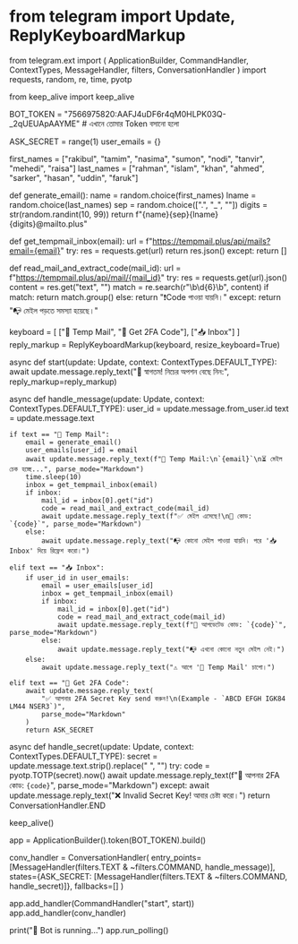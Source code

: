 # from telegram import Update, ReplyKeyboardMarkup
from telegram.ext import (
    ApplicationBuilder, CommandHandler, ContextTypes,
    MessageHandler, filters, ConversationHandler
)
import requests, random, re, time, pyotp

from keep_alive import keep_alive

BOT_TOKEN = "7566975820:AAFJ4uDF6r4qM0HLPK03Q-_2qUEUApAAYME"  # এখানে তোমার Token বসানো হলো

ASK_SECRET = range(1)
user_emails = {}

first_names = ["rakibul", "tamim", "nasima", "sumon", "nodi", "tanvir", "mehedi", "raisa"]
last_names = ["rahman", "islam", "khan", "ahmed", "sarker", "hasan", "uddin", "faruk"]

def generate_email():
    name = random.choice(first_names)
    lname = random.choice(last_names)
    sep = random.choice([".", "_", ""])
    digits = str(random.randint(10, 99))
    return f"{name}{sep}{lname}{digits}@mailto.plus"

def get_tempmail_inbox(email):
    url = f"https://tempmail.plus/api/mails?email={email}"
    try:
        res = requests.get(url)
        return res.json()
    except:
        return []

def read_mail_and_extract_code(mail_id):
    url = f"https://tempmail.plus/api/mail/{mail_id}"
    try:
        res = requests.get(url).json()
        content = res.get("text", "")
        match = re.search(r"\b\d{6}\b", content)
        if match:
            return match.group()
        else:
            return "❗Code পাওয়া যায়নি।"
    except:
        return "📭 মেইল পড়তে সমস্যা হয়েছে।"

keyboard = [
    ["📧 Temp Mail", "🔐 Get 2FA Code"],
    ["📥 Inbox"]
]
reply_markup = ReplyKeyboardMarkup(keyboard, resize_keyboard=True)

async def start(update: Update, context: ContextTypes.DEFAULT_TYPE):
    await update.message.reply_text("👋 স্বাগতম! নিচের অপশন বেছে নিন:", reply_markup=reply_markup)

async def handle_message(update: Update, context: ContextTypes.DEFAULT_TYPE):
    user_id = update.message.from_user.id
    text = update.message.text

    if text == "📧 Temp Mail":
        email = generate_email()
        user_emails[user_id] = email
        await update.message.reply_text(f"📧 Temp Mail:\n`{email}`\n⏳ মেইল চেক হচ্ছে...", parse_mode="Markdown")
        time.sleep(10)
        inbox = get_tempmail_inbox(email)
        if inbox:
            mail_id = inbox[0].get("id")
            code = read_mail_and_extract_code(mail_id)
            await update.message.reply_text(f"✅ মেইল এসেছে!\n📨 কোড: `{code}`", parse_mode="Markdown")
        else:
            await update.message.reply_text("📭 কোনো মেইল পাওয়া যায়নি। পরে '📥 Inbox' দিয়ে রিফ্রেশ করো।")

    elif text == "📥 Inbox":
        if user_id in user_emails:
            email = user_emails[user_id]
            inbox = get_tempmail_inbox(email)
            if inbox:
                mail_id = inbox[0].get("id")
                code = read_mail_and_extract_code(mail_id)
                await update.message.reply_text(f"📨 আপডেটেড কোড: `{code}`", parse_mode="Markdown")
            else:
                await update.message.reply_text("📭 এখনো কোনো নতুন মেইল নেই।")
        else:
            await update.message.reply_text("⚠️ আগে '📧 Temp Mail' চাপো।")

    elif text == "🔐 Get 2FA Code":
        await update.message.reply_text(
            "✅ আপনার 2FA Secret Key send করুন!\n(Example - `ABCD EFGH IGK84 LM44 NSER3`)",
            parse_mode="Markdown"
        )
        return ASK_SECRET

async def handle_secret(update: Update, context: ContextTypes.DEFAULT_TYPE):
    secret = update.message.text.strip().replace(" ", "")
    try:
        code = pyotp.TOTP(secret).now()
        await update.message.reply_text(f"🔐 আপনার 2FA কোড: `{code}`", parse_mode="Markdown")
    except:
        await update.message.reply_text("❌ Invalid Secret Key! আবার চেষ্টা করো।")
    return ConversationHandler.END

keep_alive()

app = ApplicationBuilder().token(BOT_TOKEN).build()

conv_handler = ConversationHandler(
    entry_points=[MessageHandler(filters.TEXT & ~filters.COMMAND, handle_message)],
    states={ASK_SECRET: [MessageHandler(filters.TEXT & ~filters.COMMAND, handle_secret)]},
    fallbacks=[]
)

app.add_handler(CommandHandler("start", start))
app.add_handler(conv_handler)

print("🤖 Bot is running...")
app.run_polling()
